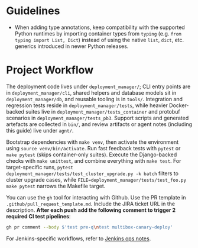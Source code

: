 # Guidelines

- When adding type annotations, keep compatibility with the supported Python runtimes by importing container types from `typing` (e.g. `from typing import List, Dict`) instead of using the native `list`, `dict`, etc. generics introduced in newer Python releases.

# Project Workflow

The deployment code lives under `deployment_manager/`; CLI entry points are in `deployment_manager/cli`, shared helpers and database models sit in `deployment_manager/db`, and reusable tooling is in `tools/`. Integration and regression tests reside in `deployment_manager/tests`, while heavier Docker-backed suites live in `deployment_manager/tests_container` and protobuf scenarios in `deployment_manager/tests_pb3`. Support scripts and generated artefacts are collected in `bin/`, and review artifacts or agent notes (including this guide) live under `agnt/`.

Bootstrap dependencies with `make venv`, then activate the environment using `source venv/bin/activate`. Run fast feedback tests with `pytest` or `make pytest` (skips container-only suites). Execute the Django-backed checks with `make unittest`, and combine everything with `make test`. For target-specific runs, `pytest deployment_manager/tests/test_cluster_upgrade.py -k batch` filters to cluster upgrade cases, while `FILE=deployment_manager/tests/test_foo.py make pytest` narrows the Makefile target.

You can use the `gh` tool for interacting with Github. Use the PR template in `.github/pull_request_template.md`. Include the JIRA ticket URL in the description.
**After each push add the following comment to trigger 2 required CI test pipelines**:

```sh
gh pr comment --body $'test pre-q\ntest multibox-canary-deploy'
```

For Jenkins-specific workflows, refer to [Jenkins ops notes](jenkins.md).
